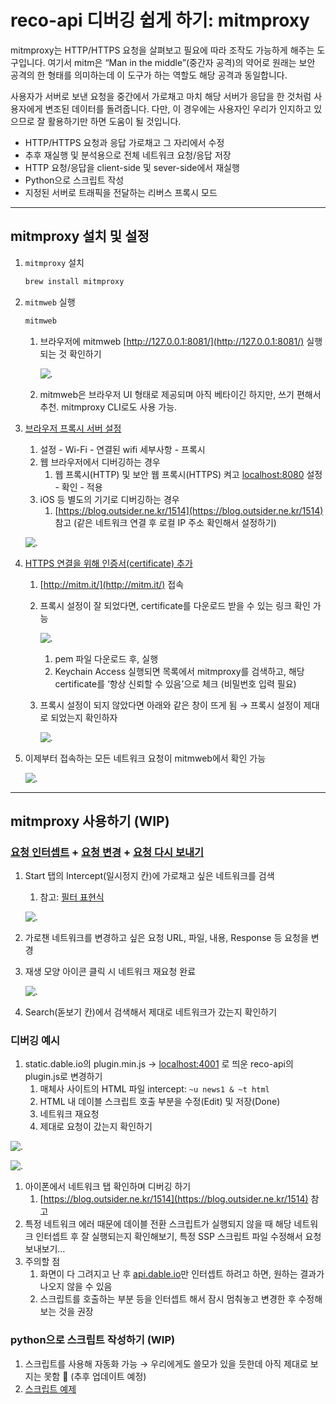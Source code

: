 # reco-api 디버깅 쉽게 하기: mitmproxy

mitmproxy는 HTTP/HTTPS 요청을 살펴보고 필요에 따라 조작도 가능하게 해주는 도구입니다. 여기서 mitm은 “Man in the middle”(중간자 공격)의 약어로 원래는 보안 공격의 한 형태를 의미하는데 이 도구가 하는 역할도 해당 공격과 동일합니다.

사용자가 서버로 보낸 요청을 중간에서 가로채고 마치 해당 서버가 응답을 한 것처럼 사용자에게 변조된 데이터를 돌려줍니다. 다만, 이 경우에는 사용자인 우리가 인지하고 있으므로 잘 활용하기만 하면 도움이 될 것입니다.

- HTTP/HTTPS 요청과 응답 가로채고 그 자리에서 수정
- 추후 재실행 및 분석용으로 전체 네트워크 요청/응답 저장
- HTTP 요청/응답을 client-side 및 sever-side에서 재실행
- Python으로 스크립트 작성
- 지정된 서버로 트래픽을 전달하는 리버스 프록시 모드

---

## mitmproxy 설치 및 설정

1. `mitmproxy` 설치
    
    ```bash
    brew install mitmproxy
    ```
    
2. `mitmweb` 실행
    
    ```bash
    mitmweb	
    ```
    
    1. 브라우저에 mitmweb [http://127.0.0.1:8081/](http://127.0.0.1:8081/) 실행되는 것 확인하기
        
        ![.](./static/9.49.39.png)
        
    2. mitmweb은 브라우저 UI 형태로 제공되며 아직 베타이긴 하지만, 쓰기 편해서 추천. mitmproxy CLI로도 사용 가능.
3. [브라우저 프록시 서버 설정](https://docs.mitmproxy.org/stable/overview-getting-started/#configure-your-browser-or-device)
    1. 설정 - Wi-Fi - 연결된 wifi 세부사항 - 프록시
    2. 웹 브라우저에서 디버깅하는 경우
        1. 웹 프록시(HTTP) 및 보안 웹 프록시(HTTPS) 켜고 [localhost:8080](http://localhost:8080) 설정 - 확인 - 적용
    3. iOS 등 별도의 기기로 디버깅하는 경우
        1. [https://blog.outsider.ne.kr/1514](https://blog.outsider.ne.kr/1514) 참고 (같은 네트워크 연결 후 로컬 IP 주소 확인해서 설정하기)
    
    ![.](./static/9.30.25.png)
    
4. [HTTPS 연결을 위해 인증서(certificate) 추가](https://docs.mitmproxy.org/stable/concepts-certificates/)
    1. [http://mitm.it/](http://mitm.it/) 접속
    2. 프록시 설정이 잘 되었다면, certificate를 다운로드 받을 수 있는 링크 확인 가능
        
        ![.](./static/9.52.54.png)
        
        1. pem 파일 다운로드 후, 실행
        2. Keychain Access 실행되면 목록에서 mitmproxy를 검색하고, 해당 certificate를 ‘항상 신뢰할 수 있음’으로 체크 (비밀번호 입력 필요)
    3. 프록시 설정이 되지 않았다면 아래와 같은 창이 뜨게 됨 → 프록시 설정이 제대로 되었는지 확인하자
        
        ![.](./static/9.52.59.png)
        
5. 이제부터 접속하는 모든 네트워크 요청이 mitmweb에서 확인 가능
    
    ![.](./static/9.58.59.png)
    

---

## mitmproxy 사용하기 (WIP)

### [요청 인터셉트](https://docs.mitmproxy.org/stable/mitmproxytutorial-interceptrequests/) + [요청 변경](https://docs.mitmproxy.org/stable/mitmproxytutorial-modifyrequests/) + [요청 다시 보내기](https://docs.mitmproxy.org/stable/mitmproxytutorial-replayrequests/)

1. Start 탭의 Intercept(일시정지 칸)에 가로채고 싶은 네트워크를 검색
    1. 참고: [필터 표현식](https://docs.mitmproxy.org/stable/concepts-filters/)
    
    ![.](./static/10.08.06.png)
    
2. 가로챈 네트워크를 변경하고 싶은 요청 URL, 파일, 내용, Response 등 요청을 변경
3. 재생 모양 아이콘 클릭 시 네트워크 재요청 완료
    
    ![.](./static/10.08.27.png)
    
4. Search(돋보기 칸)에서 검색해서 제대로 네트워크가 갔는지 확인하기

### 디버깅 예시

1. static.dable.io의 plugin.min.js → [localhost:4001](http://localhost:4001) 로 띄운 reco-api의 plugin.js로 변경하기
    1. 매체사 사이트의 HTML 파일 intercept: `~u news1 & ~t html` 
    2. HTML 내 데이블 스크립트 호출 부분을 수정(Edit) 및 저장(Done)
    3. 네트워크 재요청
    4. 제대로 요청이 갔는지 확인하기

![.](./static/10.14.26.png)

![.](./static/10.15.00.png)

1. 아이폰에서 네트워크 탭 확인하며 디버깅 하기
    1. [https://blog.outsider.ne.kr/1514](https://blog.outsider.ne.kr/1514) 참고
2. 특정 네트워크 에러 때문에 데이블 전환 스크립트가 실행되지 않을 때 해당 네트워크 인터셉트 후 잘 실행되는지 확인해보기, 특정 SSP 스크립트 파일 수정해서 요청 보내보기…
3. 주의할 점
    1. 화면이 다 그려지고 난 후 [api.dable.io](http://api.dable.io)만 인터셉트 하려고 하면, 원하는 결과가 나오지 않을 수 있음
    2. 스크립트를 호출하는 부분 등을 인터셉트 해서 잠시 멈춰놓고 변경한 후 수정해보는 것을 권장

### python으로 스크립트 작성하기 (WIP)

1. 스크립트를 사용해 자동화 가능 → 우리에게도 쓸모가 있을 듯한데 아직 제대로 보지는 못함 👀 (추후 업데이트 예정)
2. [스크립트 예제](https://docs.mitmproxy.org/stable/addons-examples/)
